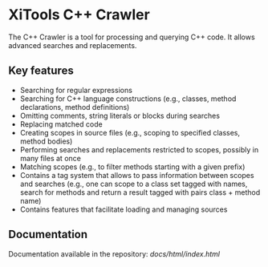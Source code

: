 # XiTools C++ Crawler

The C++ Crawler is a tool for processing and querying C++ code. It allows advanced searches and replacements.

## Key features

* Searching for regular expressions
* Searching for C++ language constructions (e.g., classes, method declarations, method definitions)
* Omitting comments, string literals or blocks during searches
* Replacing matched code
* Creating scopes in source files (e.g., scoping to specified classes, method bodies)
* Performing searches and replacements restricted to scopes, possibly in many files at once
* Matching scopes (e.g., to filter methods starting with a given prefix)
* Contains a tag system that allows to pass information between scopes and searches (e.g., one can scope to
a class set tagged with names, search for methods and return a result tagged with pairs class + method name)
* Contains features that facilitate loading and managing sources

## Documentation

Documentation available in the repository: *docs/html/index.html*